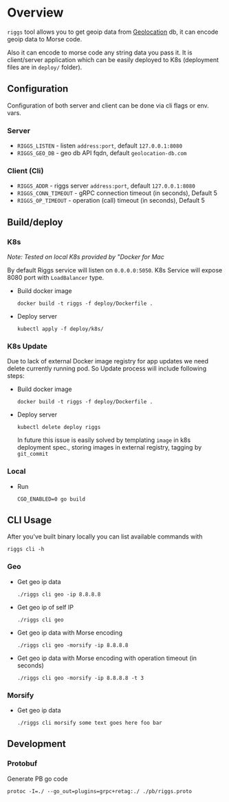 
# Overview
`riggs` tool allows you to get geoip data from [Geolocation](https://geolocation-db.com) db, it can encode geoip data to Morse code.

Also it can encode to morse code any string data you pass it.
It is client/server application which can be easily deployed to K8s (deployment files are in `deploy/` folder).

## Configuration

Configuration of both server and client can be done via cli flags or env. vars.

### Server
* `RIGGS_LISTEN` - listen `address:port`, default `127.0.0.1:8080`
* `RIGGS_GEO_DB` - geo db API fqdn, default `geolocation-db.com`
  
### Client (Cli)
* `RIGGS_ADDR` - riggs server `address:port`, default `127.0.0.1:8080`
* `RIGGS_CONN_TIMEOUT` - gRPC connection timeout (in seconds), Default 5
* `RIGGS_OP_TIMEOUT` - operation (call) timeout (in seconds), Default 5


## Build/deploy
### K8s

_Note: Tested on local K8s provided by "Docker for Mac_

By default Riggs service will listen on `0.0.0.0:5050`. K8s Service will expose 8080 port with `LoadBalancer` type.

* Build docker image
  ```
  docker build -t riggs -f deploy/Dockerfile .
  ```
* Deploy server
  ```
  kubectl apply -f deploy/k8s/
  ```  

### K8s Update

Due to lack of external Docker image registry for app updates we need delete currently running pod. So Update process will include following steps:

* Build docker image
  ```
  docker build -t riggs -f deploy/Dockerfile .
  ```
* Deploy server
  ```
  kubectl delete deploy riggs
  ```  

  In future this issue is easily solved by templating `image` in k8s deployment spec., storing images in external registry, tagging by `git_commit`

### Local

* Run 
  ```
  CGO_ENABLED=0 go build
  ```

## CLI Usage
After you've built binary locally you can list available commands with
```
riggs cli -h
```

### Geo
* Get geo ip data
  ```
  ./riggs cli geo -ip 8.8.8.8
  ```
* Get geo ip of self IP
  ```
  ./riggs cli geo
  ```
* Get geo ip data with Morse encoding
  ```
  ./riggs cli geo -morsify -ip 8.8.8.8
  ```
* Get geo ip data with Morse encoding with operation timeout (in seconds)
  ```
  ./riggs cli geo -morsify -ip 8.8.8.8 -t 3
  ```

### Morsify
* Get geo ip data
  ```
  ./riggs cli morsify some text goes here foo bar
  ```

## Development
### Protobuf
  Generate PB go code
  ```
  protoc -I=./ --go_out=plugins=grpc+retag:./ ./pb/riggs.proto
  ```

